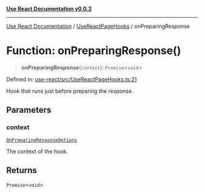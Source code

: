 [**Use React Documentation v0.0.2**](../../README.md)

***

[Use React Documentation](../../modules.md) / [UseReactPageHooks](../README.md) / onPreparingResponse

# Function: onPreparingResponse()

> **onPreparingResponse**(`context`): `Promise`\<`void`\>

Defined in: [use-react/src/UseReactPageHooks.ts:21](https://github.com/stonemjs/use-react/blob/0635de04acc6b3a5c28dcf07d1e12a39a8b5e0b9/src/UseReactPageHooks.ts#L21)

Hook that runs just before preparing the response.

## Parameters

### context

[`OnPreparingResponseOptions`](../interfaces/OnPreparingResponseOptions.md)

The context of the hook.

## Returns

`Promise`\<`void`\>
